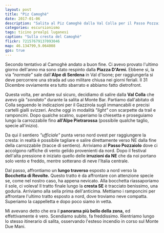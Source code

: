 ```yaml
---
layout: post
title: "Piz Camoghè"
date: 2017-01-06
description: "Salita al Piz Camoghè dalla Val Colla per il Passo Pozzaiolo e la Bocchetta di Revolte"
categories: escursionismo
tags: ticino prealpi luganesi
caption: "Sulla cresta del Camoghè"
flickr: 72157679137093046
map: 46.134799,9.064008
gps: true
---
```


Secondo tentativo al Camoghè andato a buon fine. Ci avevo provato l'ultimo giorno dell'anno ma sono stato respinto dalla **Piazza D'Armi.** Ebbene si, la via *"normale"* sale dall'**Alpe di Serdena** in Val d'Isone; per raggiungerla si deve percorrere una strada ad uso militare chiusa nei giorni feriali. Il 31 Dicembre ovviamente era tutto sbarrato e abbiamo fatto dietrofront.

Questa volta, per andare sul sicuro, decidiamo di salire dalla **Val Colla** che avevo già *"sondato"* durante la salita al Monte Bar. Partiamo dall'abitato di Colla seguendo le indicazioni per il Gazzirola sugli immancabili e precisi cartelli gialli svizzeri. Anche oggi in modalità *"light"* con scarpette da trail e ramponcini. Dopo qualche scalino, superiamo la chiesetta e proseguiamo lungo la carrozzabile fino **all'Alpe Pietrarossa** (possibile qualche taglio, specie all'inizio).

Da qui il sentiero *"ufficiale"* punta verso nord ovest per raggiungere la cresta: in realtà è possibile tagliare e salire direttamente verso NE dalla fine della carrozzabile (tracce di sentiero). Arriviamo al **Passo Pozzaiolo** dove ci accolgono raffiche di vento gelido provenienti da nord. Dopo il festival dell'alta pressione è iniziato quello delle **irruzioni da NE** che da noi portano solo vento e freddo, mentre sotterano di neve l'Italia centrale.

Dal passo, affrontiamo un **lungo traverso** esposto a nord verso la **Bocchetta di Revolte.** Questo tratto è da affrontare con attenzione specie se, come nel nostro caso, ha appena nevicato. Alla bocchetta riassaporiamo il sole, ci voleva! Il tratto finale lungo la **cresta SE** è tracciato benissimo, una goduria. Arriviamo alla sella prima dell'anticima. Mettiamo i ramponcini per affrontare l'ultimo tratto esposto a nord, dove troviamo neve compatta. Superiamo la cappelletta e dopo poco siamo in vetta.

Mi avevano detto che era il **panorama più bello della zona,** ed effettivamente è vero. Scendiamo subito, fa freddissimo. Rientriamo lungo lo stesso itinerario di salita, osservando l'esteso incendio in corso sul Monte Due Mani.



